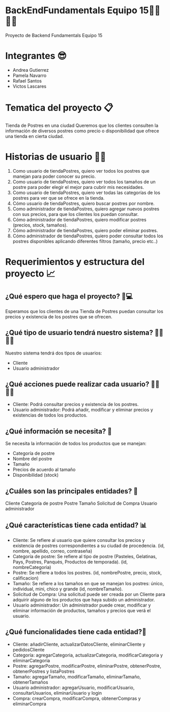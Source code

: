 # BackEndFundamentals Equipo 15👨‍💻👩‍💻
Proyecto de Backend Fundamentals Equipo 15

# Integrantes 😎
* Andrea Gutierrez
* Pamela Navarro
* Rafael Santos
* Victos Lascares

# Tematica del proyecto 📋
Tienda de Postres en una ciudad
Queremos que los clientes consulten la información de diversos postres como precio o disponibilidad que ofrece una tienda en cierta ciudad.

# Historias de usuario 🧑👧
1. Como usuario de tiendaPostres, quiero ver todos los postres que manejan para poder conocer su precio.
2. Como usuario de tiendaPostres, quiero ver todos los tamaños de un postre para poder elegir el mejor para cubrir mis necesidades.
3. Como usuario de tiendaPostres, quiero ver todas las categorías de los postres para ver que se ofrece en la tienda.
4. Cómo usuario de tiendaPostres, quiero buscar postres por nombre.
5. Como administrador de tiendaPostres, quiero agregar nuevos postres con sus precios, para que los clientes los puedan consultar.
6. Cómo administrador de tiendaPostres, quiero modificar postres (precios, stock, tamaños).
7. Cómo administrador de tiendaPostres, quiero poder eliminar postres.
8. Cómo administrador de tiendaPostres, quiero poder consultar todos los postres disponibles aplicando diferentes filtros (tamaño, precio etc..)

# Requerimientos y estructura del proyecto 📈
 
## ¿Qué espero que haga el proyecto? 📲💻
Esperamos que los clientes de una Tienda de Postres puedan consultar los precios y existencia de los postres que se ofrecen.

## ¿Qué tipo de usuario tendrá nuestro sistema? 🕵️‍♀️🕵️‍♂️
Nuestro sistema tendrá dos tipos de usuarios:
- Cliente
- Usuario administrador

## ¿Qué acciones puede realizar cada usuario? 🙋‍♂️🙋‍♀️
- Cliente: Podrá consultar precios y existencia de los postres.
- Usuario administrador: Podrá añadir, modificar y eliminar precios y existencias de todos los productos.

## ¿Qué información se necesita? 💾
Se necesita la información de todos los productos que se manejan:
- Categoría de postre
- Nombre del postre
- Tamaño
- Precios de acuerdo al tamaño
- Disponibilidad (stock)

## ¿Cuáles son las principales entidades? 📌
Cliente
Categoría de postre
Postre
Tamaño
Solicitud de Compra
Usuario administrador

## ¿Qué características tiene cada entidad? 📊
- Cliente: Se refiere al usuario que quiere consultar los precios y existencia de postres correspondientes a su ciudad de procedencia. (id, nombre, apellido, correo, contraseña)
- Categoría de postre: Se refiere al tipo de postre (Pasteles, Gelatinas, Pays, Postres, Panqués, Productos de temporada). (id, nombreCategoria)
- Postre: Se refiere a todos los postres. (id, nombrePostre, precio, stock, calificacion)
- Tamaño: Se refiere a los tamaños en que se manejan los postres: único, individual, mini, chico y grande (id, nombreTamaño). 
- Solicitud de Compra: Una solicitud puede ser creada por un Cliente para adquirir alguno de los productos que haya subido un administrador.
- Usuario administrador: Un administrador puede crear, modificar y eliminar información de productos, tamaños y precios que verá el usuario. 

## ¿Qué funcionalidades tiene cada entidad?📂
- Cliente: añadirCliente, actualizarDatosCliente, eliminarCliente y pedidosCliente
- Categoría: agregarCategoria, actualizarCategoria, modificarCategoria y eliminarCategoria
- Postre: agregarPostre, modificarPostre, eliminarPostre, obtenerPostre, obtenerPostres y listaPostres
- Tamaño: agregarTamaño, modificarTamaño, eliminarTamaño, obtenerTamaños 
- Usuario administrador: agregarUsuario, modificarUsuario, consultarUsuarios, eliminarUsuario y login
- Compra: crearCompra, modificarCompra, obtenerCompras y eliminarCompra
 

